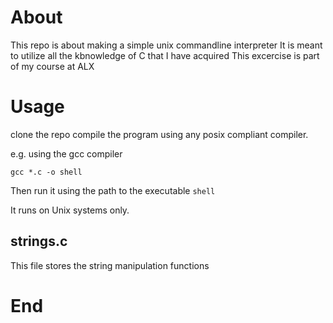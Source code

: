 # About
This repo is about making a simple unix commandline interpreter
It is meant to utilize all the kbnowledge of C that I have acquired
This excercise is part of my course at ALX

# Usage
clone the repo
compile the program using any posix compliant compiler.

e.g. using the gcc compiler

`gcc *.c -o shell`

Then run it using the path to the executable `shell`

It runs on Unix systems only.
## strings.c
This file stores the string manipulation functions

# End
